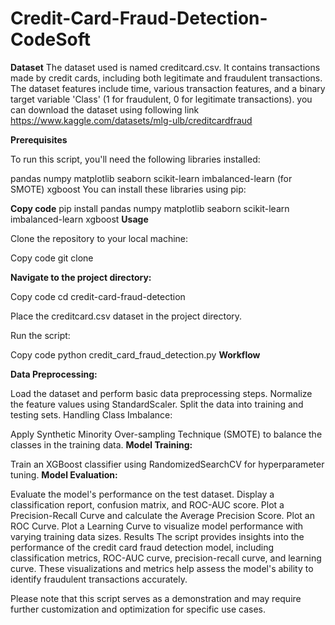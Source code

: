 # Credit-Card-Fraud-Detection-CodeSoft
**Dataset**
The dataset used is named creditcard.csv.
It contains transactions made by credit cards, including both legitimate and fraudulent transactions.
The dataset features include time, various transaction features, and a binary target variable 'Class' (1 for fraudulent, 0 for legitimate transactions).
you can download the dataset using following link
https://www.kaggle.com/datasets/mlg-ulb/creditcardfraud

**Prerequisites**

To run this script, you'll need the following libraries installed:

pandas
numpy
matplotlib
seaborn
scikit-learn
imbalanced-learn (for SMOTE)
xgboost
You can install these libraries using pip:


**Copy code**
pip install pandas numpy matplotlib seaborn scikit-learn imbalanced-learn xgboost
**Usage**

Clone the repository to your local machine:


Copy code
git clone <repository-url>

**Navigate to the project directory:**


Copy code
cd credit-card-fraud-detection

Place the creditcard.csv dataset in the project directory.

Run the script:


Copy code
python credit_card_fraud_detection.py
**Workflow**

**Data Preprocessing:**

Load the dataset and perform basic data preprocessing steps.
Normalize the feature values using StandardScaler.
Split the data into training and testing sets.
Handling Class Imbalance:

Apply Synthetic Minority Over-sampling Technique (SMOTE) to balance the classes in the training data.
**Model Training:**

Train an XGBoost classifier using RandomizedSearchCV for hyperparameter tuning.
**Model Evaluation:**

Evaluate the model's performance on the test dataset.
Display a classification report, confusion matrix, and ROC-AUC score.
Plot a Precision-Recall Curve and calculate the Average Precision Score.
Plot an ROC Curve.
Plot a Learning Curve to visualize model performance with varying training data sizes.
Results
The script provides insights into the performance of the credit card fraud detection model, including classification metrics, ROC-AUC curve, precision-recall curve, and learning curve. These visualizations and metrics help assess the model's ability to identify fraudulent transactions accurately.

Please note that this script serves as a demonstration and may require further customization and optimization for specific use cases.
